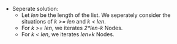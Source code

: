 * Seperate solution:
	* Let *len* be the length of the list. We seperately consider the situations of *k >= len* and *k < len*.
	* For *k >= len*, we iterates *2\*len-k* Nodes.
	* For *k < len*, we iterates *len+k* Nodes.
